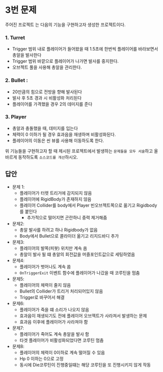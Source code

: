 # 3번 문제

주어진 프로젝트 는 다음의 기능을 구현하고자 생성한 프로젝트이다.

### 1. Turret
- Trigger 범위 내로 플레이어가 들어왔을 때 1.5초에 한번씩 플레이어를 바라보면서 총알을 발사한다
- Trigger 범위 바깥으로 플레이어가 나가면 발사를 중지한다.
- 오브젝트 풀을 사용해 총알을 관리한다.

### 2. Bullet :
- 20만큼의 힘으로 전방을 향해 발사된다
- 발사 후 5초 경과 시 비활성화 처리된다
- 플레이어를 가격했을 경우 2의 데미지를 준다

### 3. Player
- 총알과 충돌했을 때, 데미지를 입는다
- 체력이 0 이하가 될 경우 효과음을 재생하며 비활성화된다.
- 플레이어의 이동은 씬 뷰를 사용해 이동하도록 한다.

위 기능들을 구현하고자 할 때
제시된 프로젝트에서 발생하는 `문제들을 모두 서술`하고 올바르게 동작하도록 `소스코드를 개선`하시오.

## 답안

-  문제 1:
	- 플레이어가 터렛 트리거에 감지되지 않음
	- 플레이어에 RigidBody가 존재하지 않음
	- 플레이어 Collider를 body에서 Player 빈오브젝트쪽으로 옮기고 Rigidbody를 붙인다
		- 추가적으로 떨어지면 곤란하니 중력 제거해줌
- 문제2:
	- 총알 발사를 하려고 하나 Rigidbody가 없음
	- Body에서 Bullet으로 콜라이더 옮기고 리지드바디 추가
- 문제3:
	- 플레이어의 발쪽(피봇) 위치만 계속 쏨
	- 총알이 발사 될 떄 총알의 회전값을 머즐포인트값으로 세팅하였음
- 문제4:
	- 플레이어가 벗어나도 계속 쏨
	- `OnTriggerExit` 이벤트 함수에 플레이어가 나갔을 때 코루틴을 멈춤
- 문제5:
	- 플레이어의 체력이 줄지 않음
	- Bullet의 Collider가 트리거 처리되어있지 않음
	- Trigger로 바꾸어서 해결
- 문제6:
	- 플레이어가 죽을 떄 소리가 나오지 않음
	- 효과음이 재생되기도 전에 플레이어 오브젝트가 사라져서 발생하는 문제
	- 효과음 이후에 플레이어가 사라져야 함 
- 문제7:
	- 플레이어가 죽어도 계속 총알을 발사 함
	- 타겟 플레이어가 비활성화되었다면 코루틴 멈춤
- 문제8:
	- 플레이어의 체력이 0이하로 계속 떨어질 수 있음
	- Hp 0 이하는 0으로 고정
	- 동시에 Die코루틴이 진행중일떄는 해당 코루틴을 또 진행시키지 않게 작동